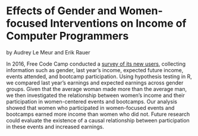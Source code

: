 # Effects of Gender and Women-focused Interventions on Income of Computer Programmers
by Audrey Le Meur and Erik Rauer



In 2016, Free Code Camp conducted a [survey of its new users](https://github.com/freeCodeCamp/2016-new-coder-survey/tree/c7eaf6b3da8e874e94d71960b6812a3e0ced0704), collecting information such as gender, last year’s income, expected future income, events attended, and bootcamp participation. Using hypothesis testing in R, we compared last year’s earnings and expected earnings across gender groups. Given that the average woman made more than the average man, we then investigated the relationship between women’s income and their participation in women-centered events and bootcamps. Our analysis showed that women who participated in women-focused events and bootcamps earned more income than women who did not. Future research could evaluate the existence of a causal relationship between participation in these events and increased earnings.
